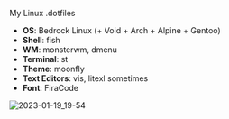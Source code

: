 My Linux .dotfiles

- **OS**: Bedrock Linux (+ Void + Arch + Alpine + Gentoo)
- **Shell**: fish
- **WM**: monsterwm, dmenu
- **Terminal**: st
- **Theme**: moonfly
- **Text Editors**: vis, litexl sometimes
- **Font**: FiraCode

![2023-01-19_19-54](https://user-images.githubusercontent.com/115636509/213522581-52593197-dd1e-4bc7-bfd5-27472f053c21.png)
